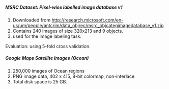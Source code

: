 ##### MSRC Dataset: Pixel-wise labelled image database v1
1. Downloaded from http://research.microsoft.com/en-us/um/people/antcrim/data_objrec/msrc_objcategimagedatabase_v1.zip
2. Contains 240 images of size 320x213 and 9 objects.
3. used for the image labeling task.

Evaluation: using 5-fold cross validation.

##### Google Maps Satellite Images (Ocean)
1. 250,000 images of Ocean regions
2. PNG image data, 402 x 415, 8-bit colormap, non-interlace
3. Total disk space is 25 GB.
